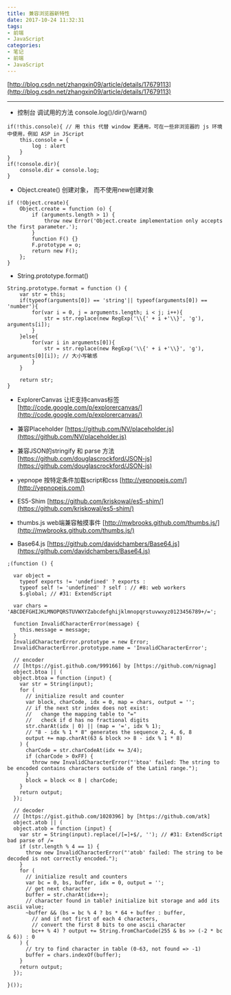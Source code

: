 ```yaml
---
title: 兼容浏览器新特性
date: 2017-10-24 11:32:31
tags:
- 前端
- JavaScript
categories:
- 笔记
- 前端
- JavaScript
---
```


[http://blog.csdn.net/zhangxin09/article/details/17679113](http://blog.csdn.net/zhangxin09/article/details/17679113)

<!--more-->

---
- 控制台 调试用的方法 console.log()/dir()/warn()
```
if(!this.console){ // 用 this 代替 window 更通用，可在一些非浏览器的 js 环境中使用，例如 ASP in JScript  
    this.console = {  
        log : alert  
    }  
}  
if(!console.dir){  
    console.dir = console.log;  
}  
```
 
- Object.create() 创建对象， 而不使用new创建对象
```
if (!Object.create){  
    Object.create = function (o) {  
        if (arguments.length > 1) {  
            throw new Error('Object.create implementation only accepts the first parameter.');  
        }  
        function F() {}  
        F.prototype = o;  
        return new F();  
    };  
} 
```
- String.prototype.format()
```
String.prototype.format = function () {  
    var str = this;   
    if(typeof(arguments[0]) == 'string'|| typeof(arguments[0]) == 'number'){  
        for(var i = 0, j = arguments.length; i < j; i++){  
            str = str.replace(new RegExp('\\{' + i +'\\}', 'g'), arguments[i]);  
        }  
    }else{  
        for(var i in arguments[0]){  
            str = str.replace(new RegExp('\\{' + i +'\\}', 'g'), arguments[0][i]); // 大小写敏感  
        }  
    }  
  
    return str;  
} 
```

- ExplorerCanvas 让IE支持canvas标签
[http://code.google.com/p/explorercanvas/](http://code.google.com/p/explorercanvas/)

- 兼容Placeholder
[https://github.com/NV/placeholder.js](https://github.com/NV/placeholder.js)

- 兼容JSON的stringify 和 parse 方法
[https://github.com/douglascrockford/JSON-js](https://github.com/douglascrockford/JSON-js)

- yepnope 按特定条件加载script和css
[http://yepnopejs.com/](http://yepnopejs.com/)

- ES5-Shim
[https://github.com/kriskowal/es5-shim/](https://github.com/kriskowal/es5-shim/)

- thumbs.js web端兼容触摸事件
[http://mwbrooks.github.com/thumbs.js/](http://mwbrooks.github.com/thumbs.js/)

- Base64.js
[https://github.com/davidchambers/Base64.js](https://github.com/davidchambers/Base64.js)
```
;(function () {

  var object =
    typeof exports != 'undefined' ? exports :
    typeof self != 'undefined' ? self : // #8: web workers
    $.global; // #31: ExtendScript

  var chars = 'ABCDEFGHIJKLMNOPQRSTUVWXYZabcdefghijklmnopqrstuvwxyz0123456789+/=';

  function InvalidCharacterError(message) {
    this.message = message;
  }
  InvalidCharacterError.prototype = new Error;
  InvalidCharacterError.prototype.name = 'InvalidCharacterError';

  // encoder
  // [https://gist.github.com/999166] by [https://github.com/nignag]
  object.btoa || (
  object.btoa = function (input) {
    var str = String(input);
    for (
      // initialize result and counter
      var block, charCode, idx = 0, map = chars, output = '';
      // if the next str index does not exist:
      //   change the mapping table to "="
      //   check if d has no fractional digits
      str.charAt(idx | 0) || (map = '=', idx % 1);
      // "8 - idx % 1 * 8" generates the sequence 2, 4, 6, 8
      output += map.charAt(63 & block >> 8 - idx % 1 * 8)
    ) {
      charCode = str.charCodeAt(idx += 3/4);
      if (charCode > 0xFF) {
        throw new InvalidCharacterError("'btoa' failed: The string to be encoded contains characters outside of the Latin1 range.");
      }
      block = block << 8 | charCode;
    }
    return output;
  });

  // decoder
  // [https://gist.github.com/1020396] by [https://github.com/atk]
  object.atob || (
  object.atob = function (input) {
    var str = String(input).replace(/[=]+$/, ''); // #31: ExtendScript bad parse of /=
    if (str.length % 4 == 1) {
      throw new InvalidCharacterError("'atob' failed: The string to be decoded is not correctly encoded.");
    }
    for (
      // initialize result and counters
      var bc = 0, bs, buffer, idx = 0, output = '';
      // get next character
      buffer = str.charAt(idx++);
      // character found in table? initialize bit storage and add its ascii value;
      ~buffer && (bs = bc % 4 ? bs * 64 + buffer : buffer,
        // and if not first of each 4 characters,
        // convert the first 8 bits to one ascii character
        bc++ % 4) ? output += String.fromCharCode(255 & bs >> (-2 * bc & 6)) : 0
    ) {
      // try to find character in table (0-63, not found => -1)
      buffer = chars.indexOf(buffer);
    }
    return output;
  });

}());
```